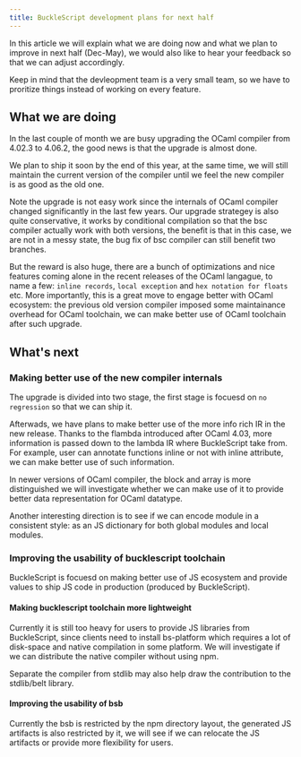 ```yaml
---
title: BuckleScript development plans for next half
---
```


In this article we will explain what we are doing now and what we plan to improve in next half (Dec-May), we would also like to hear your feedback so that we can adjust accordingly.

Keep in mind that the devleopment team is a very small team, so we have to proritize things instead of working on every feature.

## What we are doing

In the last couple of month we are busy upgrading the OCaml compiler from 4.02.3 to 4.06.2, the good news is that the upgrade is almost done.

We plan to ship it soon by the end of this year, at the same time, we will still maintain the current version of the compiler until we feel the new compiler is as good as the old one.

Note the upgrade is not easy work since the internals of OCaml compiler changed significantly in the last few years. Our upgrade strategey is also quite conservative, it works by conditional compilation so that the bsc compiler actually work with both versions, the benefit is that in this case, we are not in a messy state, the bug fix of bsc compiler can still benefit two branches.

But the reward is also huge, there are a bunch of optimizations and nice features coming alone in the recent releases of the OCaml langague, to name a few: `inline records`, `local exception` and `hex notation for floats` etc. More importantly, this is a great move to engage better with OCaml ecosystem: the previous old version compiler imposed some maintainance overhead for OCaml toolchain, we can make better use of OCaml toolchain after such upgrade.

## What's next

### Making better use of the new compiler internals

The upgrade is divided into two stage, the first stage is focuesd on `no regression` so that we can ship it. 

Afterwads, we have plans to make better use of the more info rich IR in the new release. Thanks to the flambda introduced after OCaml 4.03, more information is passed down to the lambda IR where BuckleScript take from. For example, user can annotate functions inline or not with inline attribute, we can make better use of such information.

In newer versions of OCaml compiler, the block and array is more distinguished we will investigate whether we can make use of it to provide better data representation for OCaml datatype.

Another interesting direction is to see if we can encode module in a consistent style: as an JS dictionary for both global modules and local modules.
 

### Improving the usability of bucklescript toolchain

 BuckleScript is focuesd on making better use of JS ecosystem and provide values to ship JS code in production (produced by BuckleScript). 
 
 <!-- There are still bunch of things to address, most importantly -->
#### Making bucklescript toolchain more lightweight

Currently it is still too heavy for users to provide JS libraries from BuckleScript, since clients need to install bs-platform which requires a lot of disk-space and native compilation in some platform. We will investigate if we can distribute the native compiler without using npm.

Separate the compiler from stdlib may also help draw the contribution to the stdlib/belt library.

#### Improving the usability of bsb

Currently the bsb is restricted by the npm directory layout, the generated JS artifacts is also restricted by it, we will see if we can relocate the JS artifacts or provide more flexibility for users.

 